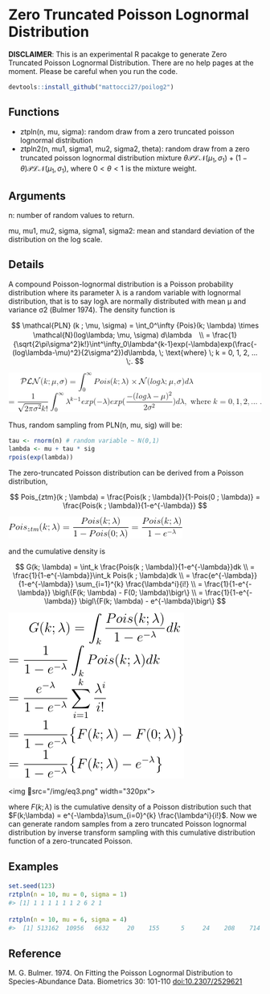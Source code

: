 # Zero Truncated Poisson Lognormal Distribution

**DISCLAIMER**: This is an experimental R pacakge to generate Zero Truncated Poisson Lognormal Distribution. There are no help pages at the moment. Please be careful when you run the code.

````r
devtools::install_github("mattocci27/poilog2")
````

## Functions
- ztpln(n, mu, sigma): random draw from a zero truncated poisson lognormal distribution
- ztpln2(n, mu1, sigma1, mu2, sigma2, theta): random draw from a zero truncated poisson lognormal distribution mixture $\theta \mathcal{PLN}(\mu_1, \sigma_1) + (1 -\theta) \mathcal{PLN}(\mu_1, \sigma_1)$, where $0 < \theta< 1$ is the mixture weight.

## Arguments
n: number of random values to return.  

mu, mu1, mu2, sigma, sigma1, sigma2: mean and standard deviation of the distribution on the log scale.

## Details

A compound Poisson-lognormal distribution is a Poisson probability distribution where its parameter λ is a random variable with lognormal distribution, that is to say logλ are normally distributed with mean μ and variance σ2 (Bulmer 1974). The density function is


$$
\mathcal{PLN} (k ; \mu, \sigma) = \int_0^\infty {Pois}(k; \lambda) \times \mathcal{N}(log\lambda; \mu, \sigma) d\lambda　\\
= \frac{1}{\sqrt{2\pi\sigma^2}k!}\int^\infty_0\lambda^{k-1}exp(-\lambda)exp(\frac{-(log\lambda-\mu)^2}{2\sigma^2})d\lambda, \; \text{where} \; k = 0, 1, 2, ... \;.
$$

![](/img/eq1.png)


Thus, random sampling from PLN(n, mu, sig) will be:

````r
tau <- rnorm(n) # random variable ~ N(0,1)
lambda <- mu + tau * sig
rpois(exp(lambda))
````

The zero-truncated Poisson distribution can be derived from a Poisson distribution,

$$
Pois_{ztm}(k ; \lambda) = \frac{Pois(k ; \lambda)}{1-Pois(0 ; \lambda)} = \frac{Pois(k ; \lambda)}{1-e^{-\lambda}}
$$

![](/img/eq2.png)


and the cumulative density is

$$
G(k; \lambda) = \int_k \frac{Pois(k ; \lambda)}{1-e^{-\lambda}}dk \\
=  \frac{1}{1-e^{-\lambda}}\int_k Pois(k ; \lambda)dk \\
=  \frac{e^{-\lambda}}{1-e^{-\lambda}} \sum_{i=1}^{k} \frac{\lambda^i}{i!} \\
=  \frac{1}{1-e^{-\lambda}} \bigl\{F(k; \lambda) - F(0; \lambda)\bigr\} \\
=  \frac{1}{1-e^{-\lambda}} \bigl\{F(k; \lambda) - e^{-\lambda}\bigr\}
$$

![](/img/eq3.png)

<img src="/img/eq3.png" width="320px">

where $F(k;\lambda)$ is the cumulative density of a Poisson distribution such that $F(k;\lambda) = e^{-\lambda}\sum_{i=0}^{k} \frac{\lambda^i}{i!}$. Now we can generate random samples from a zero truncated Poisson lognormal distribution by inverse transform sampling with this cumulative distribution function of a zero-truncated Poisson.

## Examples

````r
set.seed(123)
rztpln(n = 10, mu = 0, sigma = 1)
#> [1] 1 1 1 1 1 1 2 6 2 1

rztpln(n = 10, mu = 6, sigma = 4)
#>  [1] 513162  10956   6632     20    155      5     24    208    714   6221

````

## Reference

M. G. Bulmer. 1974. On Fitting the Poisson Lognormal Distribution to Species-Abundance Data. Biometrics 30: 101-110 [doi:10.2307/2529621](https://www.jstor.org/stable/2529621?origin=crossref&seq=1#metadata_info_tab_contents)
